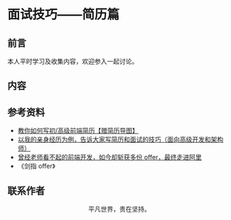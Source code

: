 # 面试技巧——简历篇

## 前言

本人平时学习及收集内容，欢迎参入一起讨论。

## 内容

## 参考资料

- [教你如何写初/高级前端简历【赠简历导图】](https://juejin.im/post/5e91a0a4518825739837bf84)
- [以我的亲身经历为例，告诉大家写简历和面试的技巧（面向高级开发和架构师）](以我的亲身经历为例，告诉大家写简历和面试的技巧（面向高级开发和架构师）)
- [曾经老师看不起的前端开发，如今却斩获多份 offer，最终走进阿里](https://mp.weixin.qq.com/s/V1Z1snOStcxeeLqXaXRLbw)
- 《剑指 offer》

## 联系作者

<div align="center">
    <p>
        平凡世界，贵在坚持。
    </p>
    <img :src="$withBase('/about/contact.png')" />
</div>
